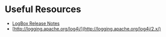 # Useful Resources

* [LogBox Release Notes](http://logging.apache.org/log4j/)
* [http://logging.apache.org/log4j/](http://logging.apache.org/log4j/2.x/)
